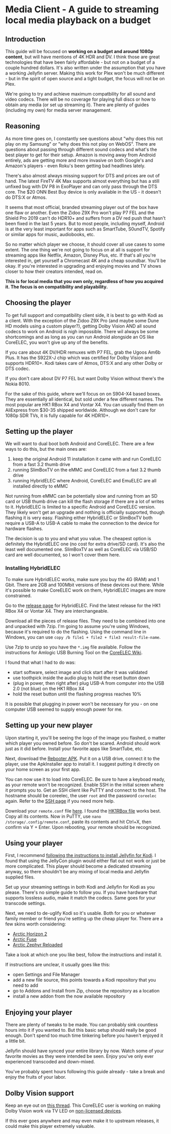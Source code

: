 # Media Client - A guide to streaming local media playback on a budget

## Introduction

This guide will be focused on **working on a budget and around 1080p content**, but will have mentions of 4K HDR and DV. I think those are great technologies that have been fairly affordable - but not on a budget of a couple hundred dollars.
It's also written under the assumption that you have a working Jellyfin server. Making this work for Plex won't be much different - but in the spirit of open source and a tight budget, the focus will not be on Plex.

We're going to try and achieve maximum compatbility for all sound and video codecs. There will be no coverage for playing full discs or how to obtain any media (or set up streaming it). There are plenty of guides (including my own) for media server management.

## Reasoning
As more time goes on, I constantly see questions about "why does this not play on my Samsung" or "why does this not play on WebOS". There are questions about passing through different sound codecs and what's the best player to get for their setup.
Amazon is moving away from Android entirely, ads are getting more and more invasive on both Google's and Amazon's players - even Roku's been getting bad headlines lately. 

There's also almost always missing support for DTS and prices are out of hand. The latest FireTV 4K Max supports almost everything but has a still unfixed bug with DV P8 in ExoPlayer and can only pass through the DTS core. 
The $20 ONN Best Buy device is only available in the US - it doesn't do DTS:X or Atmos.

It seems that most official, branded streaming player out of the box have one flaw or another. Even the Zidoo Z9X Pro won't play P7 FEL and the Shield Pro 2019 can't do HDR10+ and suffers from a DV red push that hasn't been fixed in the last 5 years.
But to most people, including myself, Android is at the very least important for apps such as SmartTube, S0undTV, Spotify or similar apps for music, audiobooks, etc.

So no matter which player we choose, it should cover all use cases to some extent. The one thing we're not going to focus on at all is support for streaming apps like Netflix, Amazon, Disney Plus, etc.
If that's all you're interested in, get yourself a Chromecast 4K and a cheap soundbar. You'll be okay. If you're interested in upgrading and enjoying movies and TV shows closer to how their creators intended, read on.

**This is for local media that you own only, regardless of how you acquired it. The focus is on compatibility and playability.**

## Choosing the player
To get full support and compatibility client side, it is best to go with Kodi as a client. With the exception of the Zidoo Z9X Pro (and maybe some Dune HD models using a custom player?), getting Dolby Vision AND all sound codecs to work on Android is nigh impossible. There wil always be some shortcomings and as long as you can run Android alongside an OS like CoreELEC, you won't give up any of the benefits.

If you care about 4K DV/HDR remuxes with P7 FEL, grab the Ugoos Am6b Plus. It has the S922X-J chip which was certified for Dolby Vision and supports HDR10+. Kodi takes care of Atmos, DTS:X and any other Dolby or DTS codec.

If you don't care about DV P7 FEL but want Dolby Vision without there's the Nokia 8010.

For the sake of this guide, where we'll focus on on S904-X4 based boxes. They are essentially all identical, but sold under a few different names.
The most popular are HK1 RBox X4 and Vontar X4. You can usually find them on AliExpress from $30-35 shipped worldwide.
Although we don't care for 1080p SDR TVs, it is fully capable for 4K HDR10+.

## Setting up the player
We will want to dual boot both Android and CoreELEC. There are a few ways to do this, but the main ones are:

1. keep the original Android 11 installation it came with and run CoreELEC from a fast 3.2 thumb drive
2. running SlimBoxTV on the eMMC and CoreELEC from a fast 3.2 thumb drive
3. running HybridELEC where Android, CoreELEC and EmuELEC are all installed directly to eMMC

Not running from eMMC can be potentially slow and running from an SD card or USB thumb drive can kill the flash storage if there are a lot of writes to it.
HybridELEC is limited to a specific Android and CoreELEC version. They likely won't get an upgrade and nothing is officially supported, though flashing it is very easy. Flashing either HybridELEC or SlimBoxTV both require a USB-A to USB-A cable to make the connection to the device for hardware flashes.

The decision is up to you and what you value. The cheapest option is definitely the HybridELEC one (no cost for extra drive/SD card). It's also the least well documented one. SlimBoxTV as well as CoreELEC via USB/SD card are well documented, so I won't cover them here.

### Installing HybridELEC
To make sure HybridELEC works, make sure you buy the 4G (RAM) and 1 Gbit. There are 2GB and 100Mbit versions of these devices out there. While it's possible to make CoreELEC work on them, HybridELEC images are more constrained.

Go to the [release page](https://github.com/HybridELEC/HybridELEC/releases/tag/vontar-x4) for HybridELEC.
Find the latest release for the HK1 RBox X4 or Vontar X4. They are interchangeable.

Download all the pieces of release files. They need to be combined into one and unpacked with 7zip.
I'm going to assume you're using Windows, because it's required to do the flashing.
Using the command line in Windows, you can use `copy /b file1 + file2 + file3 result-file-name`.

Use 7zip to unzip so you have the `*.img` file available. Follow the instructions for Amlogic USB Burning Tool on the [CoreELEC Wiki](https://wiki.coreelec.org/coreelec:aml_usb_tool).

I found that what I had to do was:
- start software, select image and click start after it was validated
- use toothpick inside the audio plug to hold the reset button down
- (plug in power, then right after) plug USB-A from computer into the USB 2.0 (not blue) on the HK1 RBox X4
- hold the reset button until the flashing progress reaches 10%

It is possible that plugging in power won't be necessary for you - on one computer USB seemed to supply enough power for me.

## Setting up your new player
Upon starting it, you'll be seeing the logo of the image you flashed, o matter which player you owned before. So don't be scared.
Android should work just as it did before. Install your favorite apps like SmartTube, etc.

Next, download the [Rebooter APK](https://github.com/HybridELEC/HybridELEC_Rebooter/releases/tag/1.0.2). Put it on a USB drive, connect it to the player, use the ApkInstaller app to install it. I suggest putting it directly on your home screen as your first app.

You can now use it to load into CoreELEC. Be sure to have a keyboad ready, as your remote won't be recognized.
Enable SSH in the initial screen where it prompts you to. Get an SSH client like PuTTY and connect to the host.
The hostname should be coreelec, the user `root` and the password `coreelec` again. Refer to the [SSH page](https://wiki.coreelec.org/coreelec:ssh) if you need more help.

Download your `remote.conf` file [here](https://github.com/CoreELEC/remotes/tree/master/AmRemote).
I found the [HK1RBox file](https://github.com/CoreELEC/remotes/blob/master/AmRemote/HK1RBox/remote.conf) works best.
Copy all its contents. Now in PuTTY, use `nano /storage/.config/remote.conf`, paste its contents and hit Ctrl+X, then confirm via Y + Enter.
Upon rebooting, your remote should be recognized.

## Using your player
First, I recommend [following the instructions to install Jellyfin for Kodi](https://jellyfin.org/docs/general/clients/kodi/).
I found that using the JellyCon plugin would either flat out not work or just be more complicated. This player should become a dedicated streaming anyway, so there shouldn't be any mixing of local media and Jellyfin supplied files.

Set up your streaming settings in both Kodi and Jellyfin for Kodi as you please. There's no simple guide to follow you.
If you have hardware that supports lossless audio, make it match the codecs. Same goes for your transcode settings.

Next, we need to de-uglify Kodi so it's usable. Both for you or whatever family member or friend you're setting up the cheap player for.
There are a few skins worth considering:
- [Arctic Horizon 2](https://forum.kodi.tv/showthread.php?tid=367352)
- [Arctic Fuse](https://forum.kodi.tv/showthread.php?tid=373859)
- [Arctic Zephyr Reloaded](https://forum.kodi.tv/showthread.php?tid=337862)

Take a look at which one you like best, follow the instructions and install it.

If instructions are unclear, it usually goes like this:
- open Settings and File Manager
- add a new file source, this points towards a Kodi repository that you need to add
- go to Addons and Install from Zip, choose the repository as a location
- install a new addon from the now available repository

## Enjoying your player
There are plenty of tweaks to be made. You can probably sink countless hours into it if you wanted to.
But this basic setup should really be good enough. Don't spend too much time tinkering before you haven't enjoyed it a little bit.

Jellyfin should have synced your entire library by now. Watch some of your favorite movies as they were intended be seen. Enjoy you've only ever experienced transcoded and down-mixed.

You've probably spent hours following this guide already - take a break and enjoy the fruits of your labor.

## Dolby Vision support
Keep an eye out on [this thread](https://discourse.coreelec.org/t/learning-about-dolby-vision-and-coreelec-development/50998/249). This CoreELEC user is working on making Dolby Vision work via TV LED on [non-licensed devices](https://discourse.coreelec.org/t/learning-about-dolby-vision-and-coreelec-development/50998/262).

If this ever goes anywhere and may even make it to upstream releases, it could make this player extremely valuable.
